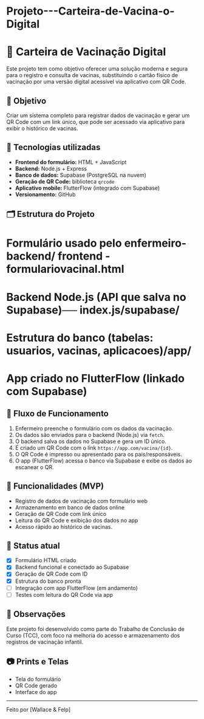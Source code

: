 # Projeto---Carteira-de-Vacina-o-Digital

# 📱 Carteira de Vacinação Digital

Este projeto tem como objetivo oferecer uma solução moderna e segura para o registro e consulta de vacinas, substituindo o cartão físico de vacinação por uma versão digital acessível via aplicativo com QR Code.

## 🎯 Objetivo

Criar um sistema completo para registrar dados de vacinação e gerar um QR Code com um link único, que pode ser acessado via aplicativo para exibir o histórico de vacinas.

## 🧩 Tecnologias utilizadas

- **Frontend do formulário:** HTML + JavaScript
- **Backend:** Node.js + Express
- **Banco de dados:** Supabase (PostgreSQL na nuvem)
- **Geração de QR Code:** biblioteca `qrcode`
- **Aplicativo mobile:** FlutterFlow (integrado com Supabase)
- **Versionamento:** GitHub

## 🗂️ Estrutura do Projeto

# Formulário usado pelo enfermeiro-backend/ frontend -formulariovacinal.html 
# Backend Node.js (API que salva no Supabase)── index.js/supabase/ 
# Estrutura do banco (tabelas: usuarios, vacinas, aplicacoes)/app/ 
# App criado no FlutterFlow (linkado com Supabase)



## 🔁 Fluxo de Funcionamento

1. Enfermeiro preenche o formulário com os dados da vacinação.
2. Os dados são enviados para o backend (Node.js) via `fetch`.
3. O backend salva os dados no Supabase e gera um ID único.
4. É criado um QR Code com o link `https://app.com/vacina/{id}`.
5. O QR Code é impresso ou apresentado para os pais/responsáveis.
6. O app (FlutterFlow) acessa o banco via Supabase e exibe os dados ao escanear o QR.

## 📄 Funcionalidades (MVP)

- Registro de dados de vacinação com formulário web
- Armazenamento em banco de dados online
- Geração de QR Code com link único
- Leitura do QR Code e exibição dos dados no app
- Acesso rápido ao histórico de vacinas.

## 🧪 Status atual

- [x] Formulário HTML criado
- [x] Backend funcional e conectado ao Supabase
- [x] Geração de QR Code com ID
- [x] Estrutura do banco pronta
- [ ] Integração com app FlutterFlow (em andamento)
- [ ] Testes com leitura do QR Code via app

## 📌 Observações

Este projeto foi desenvolvido como parte do Trabalho de Conclusão de Curso (TCC), com foco na melhoria do acesso e armazenamento dos registros de vacinação infantil.

## 📷 Prints e Telas

- Tela do formulário
- QR Code gerado
- Interface do app

---

Feito por [Wallace & Felp]
